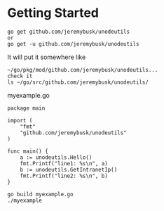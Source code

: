 # Getting Started

```
go get github.com/jeremybusk/unodeutils
or
go get -u github.com/jeremybusk/unodeutils
```

It will put it somewhere like
```
~/go/pkg/mod/github.com/jeremybusk/unodeutils...
check it
ls ~/go/src/github.com/jeremybusk/unodeutils/
```

myexample.go
```
package main

import (
    "fmt"
    "github.com/jeremybusk/unodeutils"
)

func main() {
    a := unodeutils.Hello()
    fmt.Printf("line1: %s\n", a)
    b := unodeutils.GetIntranetIp()
    fmt.Printf("line2: %s\n", b)
}
```

```
go build myexample.go
./myexample
```

